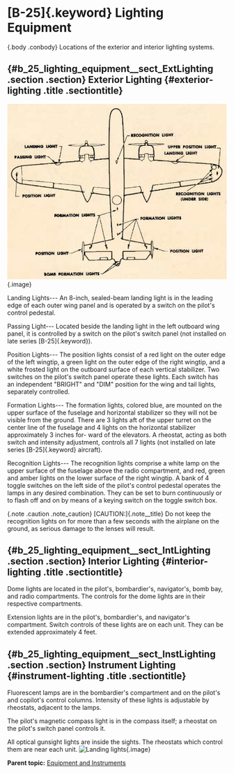 
[B-25]{.keyword} Lighting Equipment
===================================

 {.body .conbody}
Locations of the exterior and interior lighting systems.

 {#b_25_lighting_equipment__sect_ExtLighting .section .section}
Exterior Lighting {#exterior-lighting .title .sectiontitle}
-----------------

![B-25 lighting equipment](../images/lighting_equipment.png){.image}

Landing Lights--- An 8-inch, sealed-beam landing light is in the leading
edge of each outer wing panel and is operated by a switch on the
pilot\'s control pedestal.

Passing Light--- Located beside the landing light in the left outboard
wing panel, it is controlled by a switch on the pilot\'s switch panel
(not installed on late series [B-25]{.keyword}).

Position Lights--- The position lights consist of a red light on the
outer edge of the left wingtip, a green light on the outer edge of the
right wingtip, and a white frosted light on the outboard surface of each
vertical stabilizer. Two switches on the pilot\'s switch panel operate
these lights. Each switch has an independent \"BRIGHT\" and \"DIM\"
position for the wing and tail lights, separately controlled.

Formation Lights--- The formation lights, colored blue, are mounted on
the upper surface of the fuselage and horizontal stabilizer so they will
not be visible from the ground. There are 3 lights aft of the upper
turret on the center line of the fuselage and 4 lights on the horizontal
stabilizer approximately 3 inches for- ward of the elevators. A
rheostat, acting as both switch and intensity adjustment, controls all 7
lights (not installed on late series [B-25]{.keyword} aircraft).

Recognition Lights--- The recognition lights comprise a white lamp on
the upper surface of the fuselage above the radio compartment, and red,
green and amber lights on the lower surface of the right wingtip. A bank
of 4 toggle switches on the left side of the pilot\'s control pedestal
operates the lamps in any desired combination. They can be set to burn
continuously or to flash off and on by means of a keying switch on the
toggle switch box.

 {.note .caution .note_caution}
[CAUTION:]{.note__title} Do not keep the recognition lights on for more
than a few seconds with the airplane on the ground, as serious damage to
the lenses will result.



 {#b_25_lighting_equipment__sect_IntLighting .section .section}
Interior Lighting {#interior-lighting .title .sectiontitle}
-----------------

Dome lights are located in the pilot\'s, bombardier\'s, navigator\'s,
bomb bay, and radio compartments. The controls for the dome lights are
in their respective compartments.

Extension lights are in the pilot\'s, bombardier\'s, and navigator\'s
compartment. Switch controls of these lights are on each unit. They can
be extended approximately 4 feet.


 {#b_25_lighting_equipment__sect_InstLighting .section .section}
Instrument Lighting {#instrument-lighting .title .sectiontitle}
-------------------

Fluorescent lamps are in the bombardier\'s compartment and on the
pilot\'s and copilot\'s control columns. Intensity of these lights is
adjustable by rheostats, adjacent to the lamps.

The pilot\'s magnetic compass light is in the compass itself; a rheostat
on the pilot\'s switch panel controls it.

All optical gunsight lights are inside the sights. The rheostats which
control them are near each unit. ![Landing
lights](../images/landing_lights.png){.image}





**Parent topic:** [Equipment and
Instruments](../mdita/equipment_and_instruments.md "This section provides a survey of the key systems, equipment and instrumentation of the B-25 airplane.")



